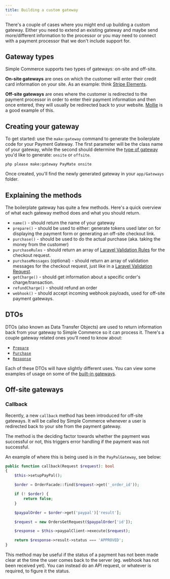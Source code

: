 ```yaml
---
title: Building a custom gateway
---
```


There's a couple of cases where you might end up building a custom gateway. Either you need to extend an existing gateway and maybe send more/different information to the processor or you may need to connect with a payment processor that we don't include support for.

## Gateway types

Simple Commerce supports two types of gateways: on-site and off-site.

**On-site gateways** are ones on which the customer will enter their credit card information on your site. As an example: think [Stripe Elements](https://stripe.com/en-gb/payments/elements).

**Off-site gateways** are ones where the customer is redirected to the payment processor in order to enter their payment information and then once entered, they will usually be redirected back to your website. [Mollie](https://www.mollie.com/) is a good example of this.

## Creating your gateway

To get started: use the `make:gateway` command to generate the boilerplate code for your Payment Gateway. The first parameter will be the class name of your gateway, while the second should determine the [type of gateway](#content-gateway-types) you'd like to generate: `onsite` or `offsite`.

```
php please make:gateway PayMate onsite
```

Once created, you'll find the newly generated gateway in your `app/Gateways` folder.

## Explaining the methods

The boilerplate gateway has quite a few methods. Here's a quick overview of what each gateway method does and what you should return.

- `name()` - should return the name of your gateway
- `prepare()` - should be used to either: generate tokens used later on for displaying the payment form or generating an off-site checkout link.
- `purchase()` - should be used to do the actual purchase (aka. taking the money from the customer)
- `purchaseRules` - should return an array of [Laravel Validation Rules](https://laravel.com/docs/master/validation#available-validation-rules) for the checkout request.
- `purchaseMessages` (optional) - should return an array of validation messages for the checkout request, just like in a [Laravel Validation Request](https://laravel.com/docs/master/validation#using-rule-objects).
- `getCharge()` - should get information about a specific order's charge/transaction.
- `refundCharge()` - should refund an order
- `webhook()` - should accept incoming webhook payloads, used for off-site payment gateways.

## DTOs

DTOs (also known as Data Transfer Objects) are used to return information back from your gateway to Simple Commerce so it can process it. There's a couple gateway related ones you'll need to know about:

- [`Prepare`](https://github.com/doublethreedigital/simple-commerce/blob/master/src/Gateways/Prepare.php)
- [`Purchase`](https://github.com/doublethreedigital/simple-commerce/blob/master/src/Gateways/Purchase.php)
- [`Response`](https://github.com/doublethreedigital/simple-commerce/blob/master/src/Gateways/Response.php)

Each of these DTOs will have slightly different uses. You can view some examples of usage on some of the [built-in gateways](https://github.com/doublethreedigital/simple-commerce/tree/master/src/Gateways/Builtin).

## Off-site gateways

### Callback

Recently, a new `callback` method has been introduced for off-site gateways. It will be called by Simple Commerce whenever a user is redirected back to your site from the payment gateway.

The method is the deciding factor towards whether the payment was successful or not, this triggers error handling if the payment was not successful.

An example of where this is being used is in the `PayPalGateway`, see below:

```php
public function callback(Request $request): bool
{
    $this->setupPayPal();

    $order = OrderFacade::find($request->get('_order_id'));

    if (! $order) {
        return false;
    }

    $paypalOrder = $order->get('paypal')['result'];

    $request = new OrdersGetRequest($paypalOrder['id']);

    $response = $this->paypalClient->execute($request);

    return $response->result->status === 'APPROVED';
}
```

This method may be useful if the status of a payment has not been made clear at the time the user comes back to the server (eg. webhook has not been received yet). You can instead do an API request, or whatever is required, to figure it the status.
